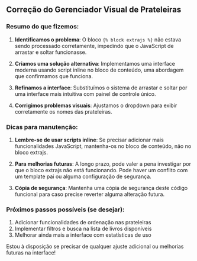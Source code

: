 ## Correção do Gerenciador Visual de Prateleiras

### Resumo do que fizemos:

1. **Identificamos o problema**: O bloco `{% block extrajs %}` não estava sendo processado corretamente, impedindo que o JavaScript de arrastar e soltar funcionasse.

2. **Criamos uma solução alternativa**: Implementamos uma interface moderna usando script inline no bloco de conteúdo, uma abordagem que confirmamos que funciona.

3. **Refinamos a interface**: Substituímos o sistema de arrastar e soltar por uma interface mais intuitiva com painel de controle único.

4. **Corrigimos problemas visuais**: Ajustamos o dropdown para exibir corretamente os nomes das prateleiras.

### Dicas para manutenção:

1. **Lembre-se de usar scripts inline**: Se precisar adicionar mais funcionalidades JavaScript, mantenha-os no bloco de conteúdo, não no bloco extrajs.

2. **Para melhorias futuras**: A longo prazo, pode valer a pena investigar por que o bloco extrajs não está funcionando. Pode haver um conflito com um template pai ou alguma configuração de segurança.

3. **Cópia de segurança**: Mantenha uma cópia de segurança deste código funcional para caso precise reverter alguma alteração futura.

### Próximos passos possíveis (se desejar):

1. Adicionar funcionalidades de ordenação nas prateleiras
2. Implementar filtros e busca na lista de livros disponíveis
3. Melhorar ainda mais a interface com estatísticas de uso

Estou à disposição se precisar de qualquer ajuste adicional ou melhorias futuras na interface!